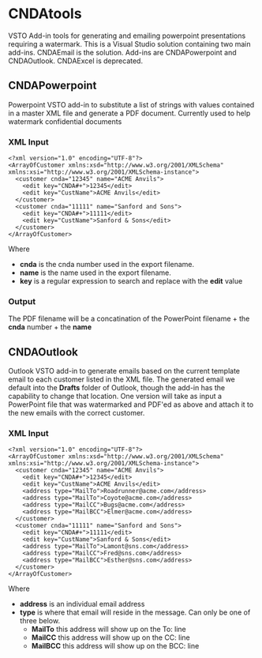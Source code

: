 # CNDAtools
VSTO Add-in tools for generating and emailing powerpoint presentations requiring a watermark.  This is a Visual Studio solution containing two main add-ins.  CNDAEmail is the solution.  Add-ins are CNDAPowerpoint and CNDAOutlook.  CNDAExcel is deprecated.

## CNDAPowerpoint
Powerpoint VSTO add-in to substitute a list of strings with values contained in a master XML file and generate a PDF document.
Currently used to help watermark confidential documents

### XML Input
```
<?xml version="1.0" encoding="UTF-8"?>
<ArrayOfCustomer xmlns:xsd="http://www.w3.org/2001/XMLSchema" xmlns:xsi="http://www.w3.org/2001/XMLSchema-instance">
  <customer cnda="12345" name="ACME Anvils">
    <edit key="CNDA#+">12345</edit>
    <edit key="CustName">ACME Anvils</edit>
  </customer>
  <customer cnda="11111" name="Sanford and Sons">
    <edit key="CNDA#+">11111</edit>
    <edit key="CustName">Sanford & Sons</edit>
  </customer>
</ArrayOfCustomer>
```
Where 
* **cnda** is the cnda number used in the export filename.
* **name** is the name used in the export filename.
* **key** is a regular expression to search and replace with the **edit** value

### Output
The PDF filename will be a concatination of the PowerPoint filename + the **cnda** number + the **name**

## CNDAOutlook
Outlook VSTO add-in to generate emails based on the current template email to each customer listed in the XML file.  The generated email we default into the **Drafts** folder of Outlook, though the add-in has the capability to change that location.  One version will take as input a PowerPoint file that was watermarked and PDF'ed as above and attach it to the new emails with the correct customer.
### XML Input
```
<?xml version="1.0" encoding="UTF-8"?>
<ArrayOfCustomer xmlns:xsd="http://www.w3.org/2001/XMLSchema" xmlns:xsi="http://www.w3.org/2001/XMLSchema-instance">
  <customer cnda="12345" name="ACME Anvils">
    <edit key="CNDA#+">12345</edit>
    <edit key="CustName">ACME Anvils</edit>
    <address type="MailTo">Roadrunner@acme.com</address>
    <address type="MailTo">Coyote@acme.com</address>
    <address type="MailCC">Bugs@acme.com</address>
    <address type="MailBCC">Elmer@acme.com</address>
  </customer>
  <customer cnda="11111" name="Sanford and Sons">
    <edit key="CNDA#+">11111</edit>
    <edit key="CustName">Sanford & Sons</edit>
    <address type="MailTo">Lamont@sns.com</address>
    <address type="MailCC">Fred@sns.com</address>
    <address type="MailBCC">Esther@sns.com</address>
  </customer>
</ArrayOfCustomer>
```
Where
* **address** is an individual email address
* **type** is where that email will reside in the message.  Can only be one of three below.
  * **MailTo** this address will show up on the To: line
  * **MailCC** this address will show up on the CC: line
  * **MailBCC** this address will show up on the BCC: line
